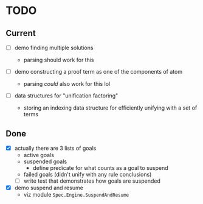 # TODO

## Current

- [ ] demo finding multiple solutions
  - parsing should work for this
- [ ] demo constructing a proof term as one of the components of atom

  - parsing _could_ also work for this lol

- [ ] data structures for "unification factoring"
  - storing an indexing data structure for efficiently unifying with a set of
    terms

## Done

- [x] actually there are 3 lists of goals
  - active goals
  - suspended goals
    - define predicate for what counts as a goal to suspend
  - failed goals (didn't unify with any rule conclusions)
  - [ ] write test that demonstrates how goals are suspended
- [x] demo suspend and resume
  - viz module `Spec.Engine.SuspendAndResume`
